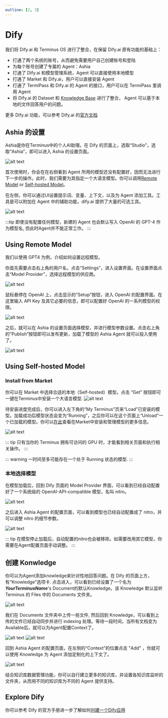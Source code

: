```yaml
---
outline: [2, 3]
---
```


# Dify

 
我们将 Dify.ai 和 Terminus OS 进行了整合，在保留 Dify.ai 原有功能的基础上：

- 打通了两个系统的账号，从而避免需要用户自己创建账号和登陆
- 为每个账号创建了专属的 Agent：Ashia
- 打通了 Dify.ai 和模型管理系统，Agent 可以直接使用本地模型
- 打通了 Market 和 Dify.ai，用户可以直接安装 Agent
- 打通了 TermiPass 和 Dify.ai 的 Agent 的接口，用户可以在 TermiPass 里调用 Agent
- 将 Dify.ai 的 Dataset 和 [Knowledge Base](../../how-to/terminus/settings/knowledge.md) 进行了整合， Agent 可以基于本地的文件回答用户的问题。

更多 Dify.ai 功能，可以参考 Dify.ai 的[官方文档](https://docs.dify.ai/)

## Ashia 的设置

Ashia是你在Terminus中的个人AI助理。在 Dify 的页面上，选取“Studio”，选取“Ashia”，即可以进入 Ashia 的设置页面。

![alt text](/images/how-to/terminus/dify/01.jpg)

首次使用时，你会在在右侧看到 Agent 所用的模型还没有配置好，因而无法进行下一步的操作。此时，我们需要为其指定一个大语言模型。你可以调用[Remote Model](#using-remote-model) or [Self-hosted Model](#using-self-hosted-model)。


在左侧，你可以通过UI设置提示词、变量、上下文，以及为 Agent 添加工具。工具是可以附加在 Agent 中的辅助功能，dify.ai 提供了大量的可选工具。

![alt text](/images/how-to/terminus/dify/02.jpg)

:::tip
即使没有配置任何模型，新建的 Agent 也会默认写入 OpenAI 的 GPT-4 作为模型名, 但此时Agent并不能正常工作。
:::

## Using Remote Model

我们以使用 GPT4 为例，介绍如何设置远程模型。

你首先需要点击右上角的用户名，点击“Settings”，进入设置界面。在设置界面点击“Model Provider”，选择远程模型的供应商。

![alt text](/images/how-to/terminus/dify/04.jpg)

鼠标悬停在 OpenAI 上，点击显示的“Setup”按钮，进入 OpenAI 的配置界面。在这里输入 API Key 及其它必要的信息，即可以配置好 OpenAI 的一系列模型的权限。

![alt text](/images/how-to/terminus/dify/05.jpg)

之后，就可以在 Ashia 的设置页面选择模型，并进行模型参数设置。点击右上角的“Publish”按钮即可以发布更新，加载了模型的 Ashia Agent 就可以投入使用了。

![alt text](/images/how-to/terminus/dify/18.jpg)

## Using Self-hosted Model

### Install from Market

你可以在 Market 中选择合适的本地（Self-hosted）模型。点击 “Get” 按钮即可一键在Terminus中安装一个大语言模型. 
![alt text](/images/how-to/terminus/dify/08.jpg)

待安装进度完成后，你可以进入左下角的“My Terminus”页来“Load”已安装的模型。加载成功后模型状态会变为“Running”，之后你可以在这个页面上“Unload”一个已加载的模型。你可以[在此](../terminus/market/index.md#models)查看在Market中安装和管理模型的更多信息。

![alt text](/images/how-to/terminus/dify/09.jpg)

::: tip
只有当你的 Terminus 拥有可访问的 GPU 时，才能看到相关页面和执行相关操作。
:::

::: warning
一时间至多可能存在一个处于 Running 状态的模型.
:::


### 本地选择模型

在模型加载后，回到 Dify 页面的 Model Provider 界面，可以看到已经自动配置好了一个系统级的 OpenAI-API-compatible 模型，名叫 nitro。

![alt text](/images/how-to/terminus/dify/10.jpg)

之后进入 Ashia Agent 的配置页面，可以看到模型也已经自动配置成了 nitro，并可以调整 nitro 的细节参数。

![alt text](/images/how-to/terminus/dify/13.jpg)

::: tip
在模型停止加载后，自动配置的nitro也会被移除。如需要改用其它模型，你需要在Agent配置页面手动调整。
:::

## 创建 Konwledge 

你可以为Agent添加knowledge来针对性地回答问题。在 Dify 的页面上方，有“Knowledge”选项卡. 点击进入，可以看到已经设置了一个名为 **_YourTerminusName_**'s Document的默认Knowledge。该 Knowledge 默认监听 Terminus 的 Files 中的 Documents 文件夹。

![alt text](/images/how-to/terminus/dify/14.jpg)

我们在 Documents 文件夹中上传一些文件, 然后回到 Knowledge，可以看到上传的文件已经自动同步并进行 indexing 处理。等待一段时间，当所有文档变为Available后，就可以为Agent配置Context了。

![alt text](/images/how-to/terminus/dify/15.jpg)
![alt text](/images/how-to/terminus/dify/16.jpg)

回到 Ashia Agent 的配置页面，在左侧的“Context”的位置点击 "Add" ，你就可以使用 Knowledge 为 Agent 添加定制化的上下文了。

![alt text](/images/how-to/terminus/dify/17.jpg)

结合知识库数据管理功能，你可以自行建立更多的知识库，并设置各知识库监听的文件夹，从而用不同的知识库为不同的 Agent 提供支持。

## Explore Dify

你可以参考 Dify 的官方手册进一步了解如何[创建一个Dify应用](https://docs.dify.ai/user-guide/creating-dify-apps/creating-an-application)
